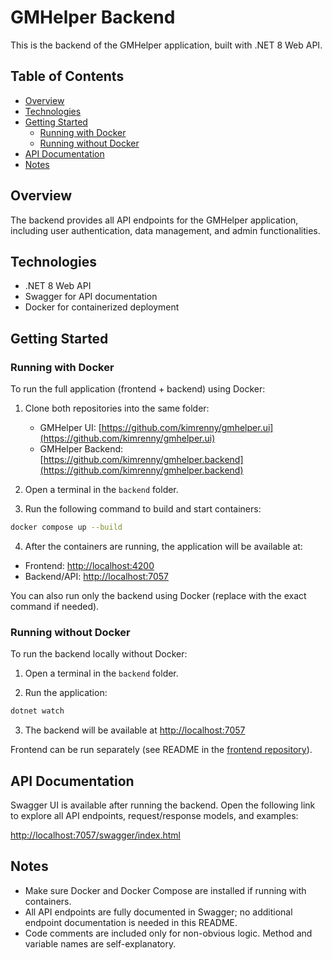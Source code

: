 # GMHelper Backend

This is the backend of the GMHelper application, built with .NET 8 Web API.

## Table of Contents
- [Overview](#overview)
- [Technologies](#technologies)
- [Getting Started](#getting-started)
  - [Running with Docker](#running-with-docker)
  - [Running without Docker](#running-without-docker)
- [API Documentation](#api-documentation)
- [Notes](#notes)

## Overview
The backend provides all API endpoints for the GMHelper application, including user authentication, data management, and admin functionalities.

## Technologies
- .NET 8 Web API
- Swagger for API documentation
- Docker for containerized deployment

## Getting Started

### Running with Docker
To run the full application (frontend + backend) using Docker:

1. Clone both repositories into the same folder:
   - GMHelper UI: [https://github.com/kimrenny/gmhelper.ui](https://github.com/kimrenny/gmhelper.ui)
   - GMHelper Backend: [https://github.com/kimrenny/gmhelper.backend](https://github.com/kimrenny/gmhelper.backend)

2. Open a terminal in the `backend` folder.

3. Run the following command to build and start containers:
```bash
docker compose up --build
```

4. After the containers are running, the application will be available at:
- Frontend: [http://localhost:4200](http://localhost:4200)
- Backend/API: [http://localhost:7057](http://localhost:7057)

You can also run only the backend using Docker (replace with the exact command if needed).

### Running without Docker
To run the backend locally without Docker:

1. Open a terminal in the `backend` folder.

2. Run the application:
```bash
dotnet watch
```

3. The backend will be available at [http://localhost:7057](http://localhost:7057)

Frontend can be run separately (see README in the [frontend repository](https://github.com/kimrenny/gmhelper.ui)).

## API Documentation
Swagger UI is available after running the backend. Open the following link to explore all API endpoints, request/response models, and examples:

[http://localhost:7057/swagger/index.html](http://localhost:7057/swagger/index.html)

## Notes
- Make sure Docker and Docker Compose are installed if running with containers.
- All API endpoints are fully documented in Swagger; no additional endpoint documentation is needed in this README.
- Code comments are included only for non-obvious logic. Method and variable names are self-explanatory.
